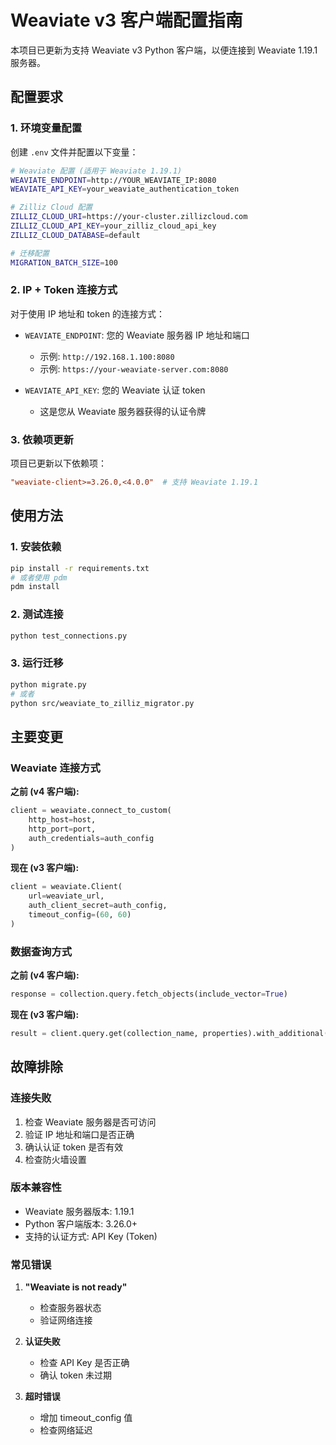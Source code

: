 # Weaviate v3 客户端配置指南

本项目已更新为支持 Weaviate v3 Python 客户端，以便连接到 Weaviate 1.19.1 服务器。

## 配置要求

### 1. 环境变量配置

创建 `.env` 文件并配置以下变量：

```bash
# Weaviate 配置 (适用于 Weaviate 1.19.1)
WEAVIATE_ENDPOINT=http://YOUR_WEAVIATE_IP:8080
WEAVIATE_API_KEY=your_weaviate_authentication_token

# Zilliz Cloud 配置
ZILLIZ_CLOUD_URI=https://your-cluster.zillizcloud.com
ZILLIZ_CLOUD_API_KEY=your_zilliz_cloud_api_key
ZILLIZ_CLOUD_DATABASE=default

# 迁移配置
MIGRATION_BATCH_SIZE=100
```

### 2. IP + Token 连接方式

对于使用 IP 地址和 token 的连接方式：

- `WEAVIATE_ENDPOINT`: 您的 Weaviate 服务器 IP 地址和端口
  - 示例: `http://192.168.1.100:8080`
  - 示例: `https://your-weaviate-server.com:8080`

- `WEAVIATE_API_KEY`: 您的 Weaviate 认证 token
  - 这是您从 Weaviate 服务器获得的认证令牌

### 3. 依赖项更新

项目已更新以下依赖项：

```toml
"weaviate-client>=3.26.0,<4.0.0"  # 支持 Weaviate 1.19.1
```

## 使用方法

### 1. 安装依赖

```bash
pip install -r requirements.txt
# 或者使用 pdm
pdm install
```

### 2. 测试连接

```bash
python test_connections.py
```

### 3. 运行迁移

```bash
python migrate.py
# 或者
python src/weaviate_to_zilliz_migrator.py
```

## 主要变更

### Weaviate 连接方式

**之前 (v4 客户端):**
```python
client = weaviate.connect_to_custom(
    http_host=host,
    http_port=port,
    auth_credentials=auth_config
)
```

**现在 (v3 客户端):**
```python
client = weaviate.Client(
    url=weaviate_url,
    auth_client_secret=auth_config,
    timeout_config=(60, 60)
)
```

### 数据查询方式

**之前 (v4 客户端):**
```python
response = collection.query.fetch_objects(include_vector=True)
```

**现在 (v3 客户端):**
```python
result = client.query.get(collection_name, properties).with_additional(["id", "vector"]).do()
```

## 故障排除

### 连接失败

1. 检查 Weaviate 服务器是否可访问
2. 验证 IP 地址和端口是否正确
3. 确认认证 token 是否有效
4. 检查防火墙设置

### 版本兼容性

- Weaviate 服务器版本: 1.19.1
- Python 客户端版本: 3.26.0+
- 支持的认证方式: API Key (Token)

### 常见错误

1. **"Weaviate is not ready"**
   - 检查服务器状态
   - 验证网络连接

2. **认证失败**
   - 检查 API Key 是否正确
   - 确认 token 未过期

3. **超时错误**
   - 增加 timeout_config 值
   - 检查网络延迟